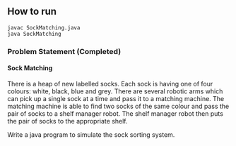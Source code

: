 ## How to run

	javac SockMatching.java
	java SockMatching

### Problem Statement (Completed)

#### Sock Matching

There is a heap of new labelled socks. Each sock is having one of four colours: white, black, blue and grey. There are several robotic arms which can pick up a single sock at a time and pass it to a matching machine. The matching machine is able to find two socks of the same colour and pass the pair of socks to a shelf manager robot. The shelf manager robot then puts the pair of socks to the appropriate shelf.

Write a java program to simulate the sock sorting system.